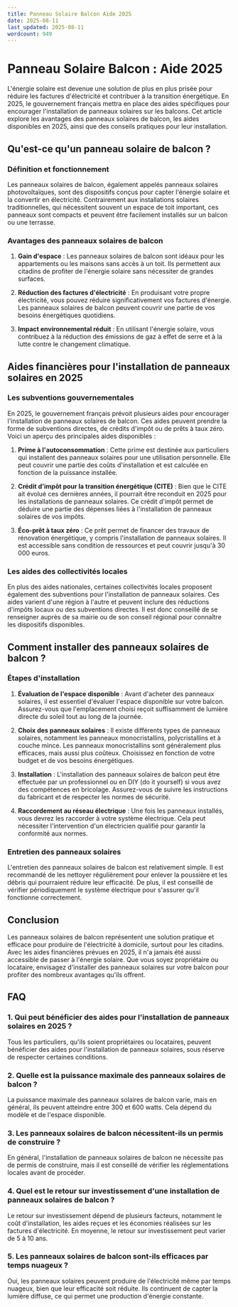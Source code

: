 ```yaml
---
title: Panneau Solaire Balcon Aide 2025
date: 2025-08-11
last_updated: 2025-08-11
wordcount: 949
---
```


# Panneau Solaire Balcon : Aide 2025

L'énergie solaire est devenue une solution de plus en plus prisée pour réduire les factures d'électricité et contribuer à la transition énergétique. En 2025, le gouvernement français mettra en place des aides spécifiques pour encourager l'installation de panneaux solaires sur les balcons. Cet article explore les avantages des panneaux solaires de balcon, les aides disponibles en 2025, ainsi que des conseils pratiques pour leur installation.

## Qu'est-ce qu'un panneau solaire de balcon ?

### Définition et fonctionnement

Les panneaux solaires de balcon, également appelés panneaux solaires photovoltaïques, sont des dispositifs conçus pour capter l'énergie solaire et la convertir en électricité. Contrairement aux installations solaires traditionnelles, qui nécessitent souvent un espace de toit important, ces panneaux sont compacts et peuvent être facilement installés sur un balcon ou une terrasse.

### Avantages des panneaux solaires de balcon

1. **Gain d'espace** : Les panneaux solaires de balcon sont idéaux pour les appartements ou les maisons sans accès à un toit. Ils permettent aux citadins de profiter de l'énergie solaire sans nécessiter de grandes surfaces.

2. **Réduction des factures d'électricité** : En produisant votre propre électricité, vous pouvez réduire significativement vos factures d'énergie. Les panneaux solaires de balcon peuvent couvrir une partie de vos besoins énergétiques quotidiens.

3. **Impact environnemental réduit** : En utilisant l'énergie solaire, vous contribuez à la réduction des émissions de gaz à effet de serre et à la lutte contre le changement climatique.

## Aides financières pour l'installation de panneaux solaires en 2025

### Les subventions gouvernementales

En 2025, le gouvernement français prévoit plusieurs aides pour encourager l'installation de panneaux solaires de balcon. Ces aides peuvent prendre la forme de subventions directes, de crédits d'impôt ou de prêts à taux zéro. Voici un aperçu des principales aides disponibles :

1. **Prime à l'autoconsommation** : Cette prime est destinée aux particuliers qui installent des panneaux solaires pour une utilisation personnelle. Elle peut couvrir une partie des coûts d'installation et est calculée en fonction de la puissance installée.

2. **Crédit d'impôt pour la transition énergétique (CITE)** : Bien que le CITE ait évolué ces dernières années, il pourrait être reconduit en 2025 pour les installations de panneaux solaires. Ce crédit d'impôt permet de déduire une partie des dépenses liées à l'installation de panneaux solaires de vos impôts.

3. **Éco-prêt à taux zéro** : Ce prêt permet de financer des travaux de rénovation énergétique, y compris l'installation de panneaux solaires. Il est accessible sans condition de ressources et peut couvrir jusqu'à 30 000 euros.

### Les aides des collectivités locales

En plus des aides nationales, certaines collectivités locales proposent également des subventions pour l'installation de panneaux solaires. Ces aides varient d'une région à l'autre et peuvent inclure des réductions d'impôts locaux ou des subventions directes. Il est donc conseillé de se renseigner auprès de sa mairie ou de son conseil régional pour connaître les dispositifs disponibles.

## Comment installer des panneaux solaires de balcon ?

### Étapes d'installation

1. **Évaluation de l'espace disponible** : Avant d'acheter des panneaux solaires, il est essentiel d'évaluer l'espace disponible sur votre balcon. Assurez-vous que l'emplacement choisi reçoit suffisamment de lumière directe du soleil tout au long de la journée.

2. **Choix des panneaux solaires** : Il existe différents types de panneaux solaires, notamment les panneaux monocristallins, polycristallins et à couche mince. Les panneaux monocristallins sont généralement plus efficaces, mais aussi plus coûteux. Choisissez en fonction de votre budget et de vos besoins énergétiques.

3. **Installation** : L'installation des panneaux solaires de balcon peut être effectuée par un professionnel ou en DIY (do it yourself) si vous avez des compétences en bricolage. Assurez-vous de suivre les instructions du fabricant et de respecter les normes de sécurité.

4. **Raccordement au réseau électrique** : Une fois les panneaux installés, vous devrez les raccorder à votre système électrique. Cela peut nécessiter l'intervention d'un électricien qualifié pour garantir la conformité aux normes.

### Entretien des panneaux solaires

L'entretien des panneaux solaires de balcon est relativement simple. Il est recommandé de les nettoyer régulièrement pour enlever la poussière et les débris qui pourraient réduire leur efficacité. De plus, il est conseillé de vérifier périodiquement le système électrique pour s'assurer qu'il fonctionne correctement.

## Conclusion

Les panneaux solaires de balcon représentent une solution pratique et efficace pour produire de l'électricité à domicile, surtout pour les citadins. Avec les aides financières prévues en 2025, il n'a jamais été aussi accessible de passer à l'énergie solaire. Que vous soyez propriétaire ou locataire, envisagez d'installer des panneaux solaires sur votre balcon pour profiter des nombreux avantages qu'ils offrent.

## FAQ

### 1. Qui peut bénéficier des aides pour l'installation de panneaux solaires en 2025 ?

Tous les particuliers, qu'ils soient propriétaires ou locataires, peuvent bénéficier des aides pour l'installation de panneaux solaires, sous réserve de respecter certaines conditions.

### 2. Quelle est la puissance maximale des panneaux solaires de balcon ?

La puissance maximale des panneaux solaires de balcon varie, mais en général, ils peuvent atteindre entre 300 et 600 watts. Cela dépend du modèle et de l'espace disponible.

### 3. Les panneaux solaires de balcon nécessitent-ils un permis de construire ?

En général, l'installation de panneaux solaires de balcon ne nécessite pas de permis de construire, mais il est conseillé de vérifier les réglementations locales avant de procéder.

### 4. Quel est le retour sur investissement d'une installation de panneaux solaires de balcon ?

Le retour sur investissement dépend de plusieurs facteurs, notamment le coût d'installation, les aides reçues et les économies réalisées sur les factures d'électricité. En moyenne, le retour sur investissement peut varier de 5 à 10 ans.

### 5. Les panneaux solaires de balcon sont-ils efficaces par temps nuageux ?

Oui, les panneaux solaires peuvent produire de l'électricité même par temps nuageux, bien que leur efficacité soit réduite. Ils continuent de capter la lumière diffuse, ce qui permet une production d'énergie constante.